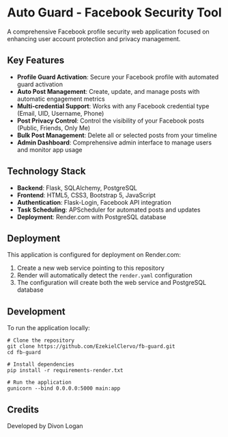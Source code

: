 # Auto Guard - Facebook Security Tool

A comprehensive Facebook profile security web application focused on enhancing user account protection and privacy management.

## Key Features

- **Profile Guard Activation**: Secure your Facebook profile with automated guard activation
- **Auto Post Management**: Create, update, and manage posts with automatic engagement metrics
- **Multi-credential Support**: Works with any Facebook credential type (Email, UID, Username, Phone)
- **Post Privacy Control**: Control the visibility of your Facebook posts (Public, Friends, Only Me)
- **Bulk Post Management**: Delete all or selected posts from your timeline
- **Admin Dashboard**: Comprehensive admin interface to manage users and monitor app usage

## Technology Stack

- **Backend**: Flask, SQLAlchemy, PostgreSQL
- **Frontend**: HTML5, CSS3, Bootstrap 5, JavaScript
- **Authentication**: Flask-Login, Facebook API integration
- **Task Scheduling**: APScheduler for automated posts and updates
- **Deployment**: Render.com with PostgreSQL database

## Deployment

This application is configured for deployment on Render.com:

1. Create a new web service pointing to this repository
2. Render will automatically detect the `render.yaml` configuration
3. The configuration will create both the web service and PostgreSQL database

## Development

To run the application locally:

```
# Clone the repository
git clone https://github.com/EzekielClervo/fb-guard.git
cd fb-guard

# Install dependencies
pip install -r requirements-render.txt

# Run the application
gunicorn --bind 0.0.0.0:5000 main:app
```

## Credits

Developed by Divon Logan